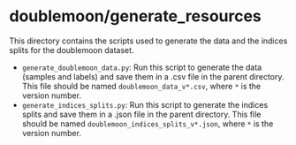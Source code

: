 # doublemoon/generate_resources

This directory contains the scripts used to generate the data and the indices splits for the doublemoon dataset.

- `generate_doublemoon_data.py`: Run this script to generate the data (samples and labels) and save them in a .csv file in the parent directory. This file should be named `doublemoon_data_v*.csv`, where `*` is the version number.
- `generate_indices_splits.py`: Run this script to generate the indices splits and save them in a .json file in the parent directory. This file should be named `doublemoon_indices_splits_v*.json`, where `*` is the version number.